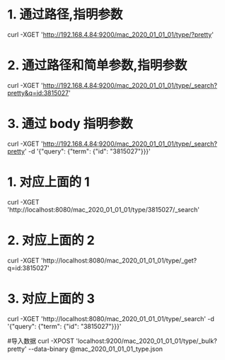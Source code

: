 # 1. 通过路径,指明参数 
curl -XGET 'http://192.168.4.84:9200/mac_2020_01_01_01/type/?pretty'

# 2. 通过路径和简单参数,指明参数
curl -XGET 'http://192.168.4.84:9200/mac_2020_01_01_01/type/_search?pretty&q=id:3815027'

# 3. 通过 body 指明参数
curl -XGET 'http://192.168.4.84:9200/mac_2020_01_01_01/type/_search?pretty' -d '{"query": {"term": {"id": "3815027"}}}'


# 1. 对应上面的 1
curl -XGET 'http://localhost:8080/mac_2020_01_01_01/type/3815027/_search'

# 2. 对应上面的 2
curl -XGET 'http://localhost:8080/mac_2020_01_01_01/type/_get?q=id:3815027'

# 3. 对应上面的 3
curl -XGET 'http://localhost:8080/mac_2020_01_01_01/type/_search' -d '{"query": {"term": {"id": "3815027"}}}'



#导入数据
curl -XPOST 'localhost:9200/mac_2020_01_01_01/type/_bulk?pretty' --data-binary  @mac_2020_01_01_01_type.json


